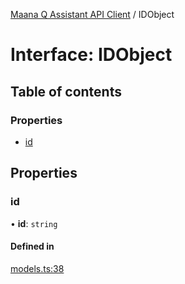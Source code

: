 [Maana Q Assistant API Client](../README.md) / IDObject

# Interface: IDObject

## Table of contents

### Properties

- [id](IDObject.md#id)

## Properties

### id

• **id**: `string`

#### Defined in

[models.ts:38](https://github.com/maana-io/q-assistant-client/blob/develop/src/models.ts#L38)
